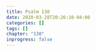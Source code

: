 ```yaml
---
title: Psalm 130
date: 2020-03-28T20:26:10-04:00
categories: []
tags: []
chapter: "130"
inprogress: false
---
```


